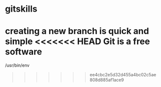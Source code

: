 # gitskills
creating a new branch is quick and simple
<<<<<<< HEAD
Git is a free software
=======
/usr/bin/env
>>>>>>> ee4cbc2e5d32d455a4bc02c5ae808d885af1ace9
